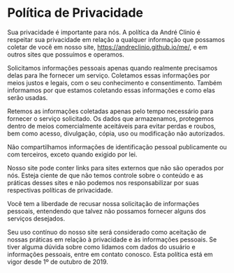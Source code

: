 # Política de Privacidade

Sua privacidade é importante para nós. A política da André Clinio é respeitar sua privacidade em relação a qualquer informação que possamos coletar de você em nosso site, <https://andreclinio.github.io/me/>, e em outros sites que possuímos e operamos.

Solicitamos informações pessoais apenas quando realmente precisamos delas para lhe fornecer um serviço. Coletamos essas informações por meios justos e legais, com o seu conhecimento e consentimento. Também informamos por que estamos coletando essas informações e como elas serão usadas.

Retemos as informações coletadas apenas pelo tempo necessário para fornecer o serviço solicitado. Os dados que armazenamos, protegemos dentro de meios comercialmente aceitáveis ​​para evitar perdas e roubos, bem como acesso, divulgação, cópia, uso ou modificação não autorizados.

Não compartilhamos informações de identificação pessoal publicamente ou com terceiros, exceto quando exigido por lei.

Nosso site pode conter links para sites externos que não são operados por nós. Esteja ciente de que não temos controle sobre o conteúdo e as práticas desses sites e não podemos nos responsabilizar por suas respectivas políticas de privacidade.

Você tem a liberdade de recusar nossa solicitação de informações pessoais, entendendo que talvez não possamos fornecer alguns dos serviços desejados.

Seu uso contínuo do nosso site será considerado como aceitação de nossas práticas em relação à privacidade e às informações pessoais. Se tiver alguma dúvida sobre como lidamos com dados do usuário e informações pessoais, entre em contato conosco.
Esta política está em vigor desde 1º de outubro de 2019.
